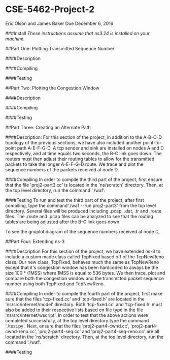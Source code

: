# CSE-5462-Project-2
Eric Olson and James Baker
Due December 6, 2016

###Install
*These instructions assume that ns3.24 is installed on your machine.*


##Part One: Plotting Transmitted Sequence Number

####Description

####Compiling

####Testing

##Part Two: Plotting the Congestion Window

####Description

####Compiling

####Testing

##Part Three: Creating an Alternate Path

####Description:
For this section of the project, in addition to the A-B-C-D topology of the previous sections, we have also included another 
point-to-point path A-E-F-G-D. A tcp sender and sink are installed on nodes A and D respectively, and at time equals two seconds,
the B-C link goes down. The routers must then adjust their routing tables to allow for the transmitted packets to take the longer 
A-E-F-G-D route. We trace and plot the sequence numbers of the packets received at node D.

####Compiling
In order to compile the third part of the project, first ensure that the file 'proj2-part3.cc' is located in the 'ns/scratch' directory.
Then, at the top level directory, run the command './waf'.

####Testing
To run and test the third part of the project, after first compiling, type the command'./waf --run proj2-part3' from the top level 
directory. Several files will be produced including .pcap, .dat, .tr and .route files. The .route and .pcap files can be analyzed to
see that the routing tables are being adjusted after the B-C link goes down. 

To see the gnuplot diagram of the sequence numbers received at node D, 

##Part Four: Extending ns-3

####Description
For this section of the project, we have extended ns-3 to include a custom made class called TcpFixed based off of the TcpNewReno class.
Our new class, TcpFixed, behaves much the same as TcpNewReno except that it's congestion window has been hardcoded to always be
the size 100 * (1MSS) where 1MSS is equal to 536 bytes. We then trace, plot and compare both the congestion window and the transmitted
packet sequence number using both TcpFixed and TcpNewReno.

####Compiling
In order to compile the fourth part of the project, first make sure that the files 'tcp-fixed.cc' and 'tcp-fixed.h' are located in the
'ns/src/internet/model' directory. Both 'tcp-fixed.cc' and 'tcp-fixed.h' must also be added to their respective lists based on file type
in the file 'ns/src/internet/wscript'. In order to test that the above actions were completed successfully, at the top level directory
type the command './test.py'. Next, ensure that the files 'proj2-part4-cwnd.cc', 'proj2-part4-cwnd-reno.cc',
'proj2-part4-seq.cc' and 'proj2-part4-seq-reno.cc' are all located in the 'ns/scratch' directory. Then, at the top level directory,
run the command './waf'.

####Testing

